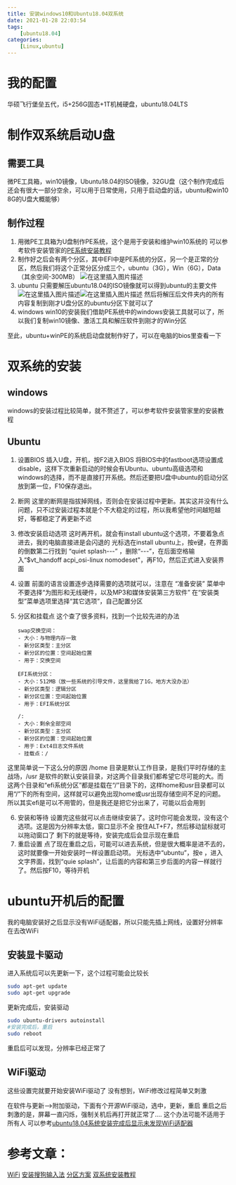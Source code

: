 ```yaml
---
title: 安装windows10和Ubuntu18.04双系统
date: 2021-01-28 22:03:54
tags: 
    [ubuntu18.04] 
categories: 
    [Linux,ubuntu]
---
```

# 我的配置
华硕飞行堡垒五代，i5+256G固态+1T机械硬盘，ubuntu18.04LTS

# 制作双系统启动U盘

## 需要工具
微PE工具箱，win10镜像，Ubuntu18.04的ISO镜像，32GU盘（这个制作完成后还会有很大一部分空余，可以用于日常使用，只用于启动盘的话，ubuntu和win10 8G的U盘大概能够）

## 制作过程
1. 用微PE工具箱为U盘制作PE系统，这个是用于安装和维护win10系统的
可以参考软件安装管家的[PE系统安装教程](https://mp.weixin.qq.com/s?__biz=MzIwMjE1MjMyMw==&mid=502719825&idx=1&sn=9104261c8b121d6aaae0b11124e90645&chksm=0ee145bd3996ccab948300376dc86d18305ed1f981ba361cee53850ed001f24552addcb63c63&scene=20&xtrack=1&key=550718b070ec51af153ef2fa7f6561bd89e049c0c95440110b1f4cc8ae1503ab88e011c74375991716f9151ed7adc503eef74aa0bf681d120c2dd4a5426d5a35a6fc4af420d6971699c29501b2681215&ascene=1&uin=MTYxNTIyMDEzOQ==&devicetype=Windows%2010%20x64&version=62090072&lang=zh_CN&exportkey=A74S%2b18fXHhNvj3ZK2y3NdI=&pass_ticket=lXTBjZUUl17jl5VJK2C%2bemLrJWEDoeji%2bS9sM0ESR4E5qBCCcxZJ2xptM6sFbNQT)
2. 制作好之后会有两个分区，其中EFI中是PE系统的分区，另一个是正常的分区，然后我们将这个正常分区分成三个，ubuntu（3G），Win（6G），Data（其余空间-300MB）
![在这里插入图片描述](https://img-blog.csdnimg.cn/20200531002825803.png)
3. ubuntu
   	只需要解压ubuntu18.04的ISO镜像就可以得到ubuntu的主要文件![在这里插入图片描述](https://img-blog.csdnimg.cn/20200531003203907.png)![在这里插入图片描述](https://img-blog.csdnimg.cn/20200531003219937.png?x-oss-process=image/watermark,type_ZmFuZ3poZW5naGVpdGk,shadow_10,text_aHR0cHM6Ly9ibG9nLmNzZG4ubmV0L3FxXzQ1MTcyMTU2,size_16,color_FFFFFF,t_70)
   	然后将解压后文件夹内的所有内容复制到刚才U盘分区的ubuntu分区下就可以了
4. windows
	win10的安装我们借助PE系统中的windows安装工具就可以了，所以我们复制win10镜像、激活工具和解压软件到刚才的Win分区

至此，ubuntu+winPE的系统启动盘就制作好了，可以在电脑的bios里查看一下



# 双系统的安装
## windows
windows的安装过程比较简单，就不赘述了，可以参考软件安装管家里的安装教程
## Ubuntu

1. 设置BIOS
 插入U盘，开机，按F2进入BIOS
 将BIOS中的fastboot选项设置成disable，这样下次重新启动的时候会有Ubuntu、ubuntu高级选项和windows的选择，而不是直接打开系统。然后还要把U盘中ubuntu的启动分区放到第一位，F10保存退出。
 
2. 断网
 这里的断网是指拔掉网线，否则会在安装过程中更新。其实这并没有什么问题，只不过安装过程本就是个不大稳定的过程，所以我希望他时间越短越好，等都稳定了再更新不迟
 
 3.  修改安装启动选项
这时再开机，就会有install ubuntu这个选项，不要着急点进去，我的电脑直接进是会闪退的
光标选在install ubuntu上，按e键，在界面的倒数第二行找到 “quiet splash---” ，删除“---”，在后面空格输入“$vt_handoff acpi_osi-linux nomodeset"，再F10，然后正式进入安装界面
 4. 设置
 前面的语言设置逐步选择需要的选项就可以，注意在 “准备安装” 菜单中不要选择“为图形和无线硬件，以及MP3和媒体安装第三方软件”
 在“安装类型”菜单选项里选择“其它选项”，自己配置分区
 
 5. 分区和挂载点
 这个查了很多资料，找到一个比较先进的办法
 
		swap交换空间：
		- 大小：与物理内存一致
		- 新分区类型：主分区
		- 新分区的位置：空间起始位置
		- 用于：交换空间
		
		EFI系统分区：
		- 大小：512MB（放一些系统的引导文件，这里我给了1G，地方大没办法）
		- 新分区类型：逻辑分区
		- 新分区位置：空间起始位置
		- 用于：EFI系统分区

		/:
		- 大小：剩余全部空间
		- 新分区类型：主分区
		- 新分区的位置：空间起始位置
		- 用于：Ext4日志文件系统
		- 挂载点：/

 这里简单说一下这么分的原因
 /home 目录是默认工作目录，是我们平时存储的主战场，/usr 是软件的默认安装目录，对这两个目录我们都希望它尽可能的大。而这两个目录和“efi系统分区”都是挂载在“/”目录下的，这样home和usr目录都可以用“/”下的所有空间，这样就可以避免出现home或usr出现存储空间不足的问题。所以其实efi是可以不用管的，但是我还是把它分出来了，可能以后会用到
 
 6. 安装和等待
 设置完这些就可以点击继续安装了。这时你可能会发现，没有这个选项。这是因为分辨率太低，窗口显示不全
 按住ALT+F7，然后移动鼠标就可以拖动窗口了
 剩下的就是等待，安装完成后会显示现在重启
 7. 重启设置
 点了现在重启之后，可能可以进去系统，但是很大概率是进不去的，这时就要像一开始安装时一样设置启动项。
光标选中“ubuntu”，按e ，进入文字界面，找到“quie splash”，让后面的内容和第三步后面的内容一样就行了。然后按F10，等待开机

# ubuntu开机后的配置
我的电脑安装好之后显示没有WiFi适配器，所以只能先插上网线，设置好分辨率在去改WiFi
## 安装显卡驱动
进入系统后可以先更新一下，这个过程可能会比较长

```bash
sudo apt-get update
sudo apt-get upgrade
```
更新完成后，安装驱动

```bash
sudo ubuntu-drivers autoinstall
#安装完成后，重启
sudo reboot
```
重启后可以发现，分辨率已经正常了


## WiFi驱动
这些设置完就要开始安装WiFi驱动了
没有想到，WiFi修改过程简单又刺激

 在软件与更新-->附加驱动，下面有个开源WiFi驱动，选中，更新，重启
 重启之后刺激的是，屏幕一直闪烁，强制关机后再打开就正常了....
 这个办法可能不适用于所有人
 可以参考[ubuntu18.04系统安装完成后显示未发现WiFi适配器](https://blog.csdn.net/github_33678609/article/details/86502916)


# 参考文章：
 [WiFi](https://blog.csdn.net/github_33678609/article/details/86502916)
 [安装搜狗输入法](https://blog.csdn.net/bornfree5511/article/details/103915552)
 [分区方案](https://blog.csdn.net/weixin_39867394/article/details/80368314)
[双系统安装教程](https://blog.csdn.net/qq_37221466/article/details/81265579)